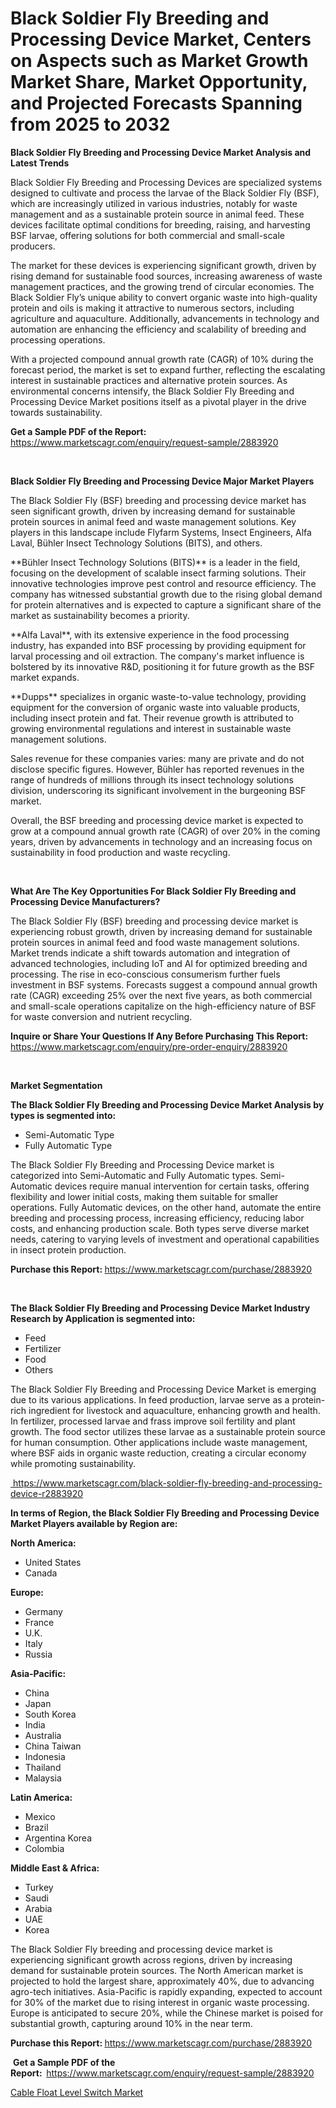 <p><h1>Black Soldier Fly Breeding and Processing Device Market, Centers on Aspects such as Market Growth Market Share, Market Opportunity, and Projected Forecasts Spanning from 2025 to 2032</h1></p><p><strong>Black Soldier Fly Breeding and Processing Device Market Analysis and Latest Trends</strong></p>
<p><p>Black Soldier Fly Breeding and Processing Devices are specialized systems designed to cultivate and process the larvae of the Black Soldier Fly (BSF), which are increasingly utilized in various industries, notably for waste management and as a sustainable protein source in animal feed. These devices facilitate optimal conditions for breeding, raising, and harvesting BSF larvae, offering solutions for both commercial and small-scale producers.</p><p>The market for these devices is experiencing significant growth, driven by rising demand for sustainable food sources, increasing awareness of waste management practices, and the growing trend of circular economies. The Black Soldier Fly’s unique ability to convert organic waste into high-quality protein and oils is making it attractive to numerous sectors, including agriculture and aquaculture. Additionally, advancements in technology and automation are enhancing the efficiency and scalability of breeding and processing operations.</p><p>With a projected compound annual growth rate (CAGR) of 10% during the forecast period, the market is set to expand further, reflecting the escalating interest in sustainable practices and alternative protein sources. As environmental concerns intensify, the Black Soldier Fly Breeding and Processing Device Market positions itself as a pivotal player in the drive towards sustainability.</p></p>
<p><strong>Get a Sample PDF of the Report:&nbsp;</strong> <a href="https://www.marketscagr.com/enquiry/request-sample/2883920?utm_campaign=2653&utm_medium=2&utm_source=Github&utm_content=ia&utm_term=13032025&utm_id=black-soldier-fly-breeding-and-processing-device">https://www.marketscagr.com/enquiry/request-sample/2883920</a></p>
<p>&nbsp;</p>
<p><strong>Black Soldier Fly Breeding and Processing Device Major Market Players</strong></p>
<p><p>The Black Soldier Fly (BSF) breeding and processing device market has seen significant growth, driven by increasing demand for sustainable protein sources in animal feed and waste management solutions. Key players in this landscape include Flyfarm Systems, Insect Engineers, Alfa Laval, Bühler Insect Technology Solutions (BITS), and others.</p><p>**Bühler Insect Technology Solutions (BITS)** is a leader in the field, focusing on the development of scalable insect farming solutions. Their innovative technologies improve pest control and resource efficiency. The company has witnessed substantial growth due to the rising global demand for protein alternatives and is expected to capture a significant share of the market as sustainability becomes a priority.</p><p>**Alfa Laval**, with its extensive experience in the food processing industry, has expanded into BSF processing by providing equipment for larval processing and oil extraction. The company's market influence is bolstered by its innovative R&D, positioning it for future growth as the BSF market expands.</p><p>**Dupps** specializes in organic waste-to-value technology, providing equipment for the conversion of organic waste into valuable products, including insect protein and fat. Their revenue growth is attributed to growing environmental regulations and interest in sustainable waste management solutions.</p><p>Sales revenue for these companies varies: many are private and do not disclose specific figures. However, Bühler has reported revenues in the range of hundreds of millions through its insect technology solutions division, underscoring its significant involvement in the burgeoning BSF market.</p><p>Overall, the BSF breeding and processing device market is expected to grow at a compound annual growth rate (CAGR) of over 20% in the coming years, driven by advancements in technology and an increasing focus on sustainability in food production and waste recycling.</p></p>
<p>&nbsp;</p>
<p><strong>What Are The Key Opportunities For Black Soldier Fly Breeding and Processing Device Manufacturers?</strong></p>
<p><p>The Black Soldier Fly (BSF) breeding and processing device market is experiencing robust growth, driven by increasing demand for sustainable protein sources in animal feed and food waste management solutions. Market trends indicate a shift towards automation and integration of advanced technologies, including IoT and AI for optimized breeding and processing. The rise in eco-conscious consumerism further fuels investment in BSF systems. Forecasts suggest a compound annual growth rate (CAGR) exceeding 25% over the next five years, as both commercial and small-scale operations capitalize on the high-efficiency nature of BSF for waste conversion and nutrient recycling.</p></p>
<p><strong>Inquire or Share Your Questions If Any Before Purchasing This Report:</strong> <a href="https://www.marketscagr.com/enquiry/pre-order-enquiry/2883920?utm_campaign=2653&utm_medium=2&utm_source=Github&utm_content=ia&utm_term=13032025&utm_id=black-soldier-fly-breeding-and-processing-device">https://www.marketscagr.com/enquiry/pre-order-enquiry/2883920</a></p>
<p>&nbsp;</p>
<p><strong>Market Segmentation</strong></p>
<p><strong>The Black Soldier Fly Breeding and Processing Device Market Analysis by types is segmented into:</strong></p>
<p><ul><li>Semi-Automatic Type</li><li>Fully Automatic Type</li></ul></p>
<p><p>The Black Soldier Fly Breeding and Processing Device market is categorized into Semi-Automatic and Fully Automatic types. Semi-Automatic devices require manual intervention for certain tasks, offering flexibility and lower initial costs, making them suitable for smaller operations. Fully Automatic devices, on the other hand, automate the entire breeding and processing process, increasing efficiency, reducing labor costs, and enhancing production scale. Both types serve diverse market needs, catering to varying levels of investment and operational capabilities in insect protein production.</p></p>
<p><strong>Purchase this Report:&nbsp;</strong><a href="https://www.marketscagr.com/purchase/2883920?utm_campaign=2653&utm_medium=2&utm_source=Github&utm_content=ia&utm_term=13032025&utm_id=black-soldier-fly-breeding-and-processing-device">https://www.marketscagr.com/purchase/2883920</a></p>
<p>&nbsp;</p>
<p><strong>The Black Soldier Fly Breeding and Processing Device Market Industry Research by Application is segmented into:</strong></p>
<p><ul><li>Feed</li><li>Fertilizer</li><li>Food</li><li>Others</li></ul></p>
<p><p>The Black Soldier Fly Breeding and Processing Device Market is emerging due to its various applications. In feed production, larvae serve as a protein-rich ingredient for livestock and aquaculture, enhancing growth and health. In fertilizer, processed larvae and frass improve soil fertility and plant growth. The food sector utilizes these larvae as a sustainable protein source for human consumption. Other applications include waste management, where BSF aids in organic waste reduction, creating a circular economy while promoting sustainability.</p></p>
<p><a href="https://www.marketscagr.com/black-soldier-fly-breeding-and-processing-device-r2883920?utm_campaign=2653&utm_medium=2&utm_source=Github&utm_content=ia&utm_term=13032025&utm_id=black-soldier-fly-breeding-and-processing-device">&nbsp;https://www.marketscagr.com/black-soldier-fly-breeding-and-processing-device-r2883920</a></p>
<p><strong>In terms of Region, the Black Soldier Fly Breeding and Processing Device Market Players available by Region are:</strong></p>
<p>
    <p> <strong> North America: </strong>
        <ul>
            <li>United States</li>
            <li>Canada</li>
        </ul>
        </p> 
    <p> <strong> Europe: </strong>
        <ul>
            <li>Germany</li>
            <li>France</li>
            <li>U.K.</li>
            <li>Italy</li>
            <li>Russia</li>
        </ul>
        </p> 
    <p> <strong> Asia-Pacific: </strong>
        <ul>
            <li>China</li>
            <li>Japan</li>
            <li>South Korea</li>
            <li>India</li>
            <li>Australia</li>
            <li>China Taiwan</li>
            <li>Indonesia</li>
            <li>Thailand</li>
            <li>Malaysia</li>
        </ul>
        </p> 
    <p> <strong> Latin America: </strong>
        <ul>
            <li>Mexico</li>
            <li>Brazil</li>
            <li>Argentina Korea</li>
            <li>Colombia</li>
        </ul>
        </p> 
    <p> <strong> Middle East & Africa: </strong>
        <ul>
            <li>Turkey</li>
            <li>Saudi</li>
            <li>Arabia</li>
            <li>UAE</li>
            <li>Korea</li>
        </ul>
    </p>
    </p>
<p><p>The Black Soldier Fly breeding and processing device market is experiencing significant growth across regions, driven by increasing demand for sustainable protein sources. The North American market is projected to hold the largest share, approximately 40%, due to advancing agro-tech initiatives. Asia-Pacific is rapidly expanding, expected to account for 30% of the market due to rising interest in organic waste processing. Europe is anticipated to secure 20%, while the Chinese market is poised for substantial growth, capturing around 10% in the near term.</p></p>
<p><strong>Purchase this Report: </strong><a href="https://www.marketscagr.com/purchase/2883920?utm_campaign=2653&utm_medium=2&utm_source=Github&utm_content=ia&utm_term=13032025&utm_id=black-soldier-fly-breeding-and-processing-device">https://www.marketscagr.com/purchase/2883920</a></p>
<p>&nbsp;<strong>Get a Sample PDF of the Report:&nbsp;&nbsp;</strong><a href="https://www.marketscagr.com/enquiry/request-sample/2883920?utm_campaign=2653&utm_medium=2&utm_source=Github&utm_content=ia&utm_term=13032025&utm_id=black-soldier-fly-breeding-and-processing-device">https://www.marketscagr.com/enquiry/request-sample/2883920</a></p>
<p><strong></strong></p>
<p><p><a href="https://github.com/toldenargelia86/Market-Research-Report-List-1/blob/main/cable-float-level-switch-market.md?utm_campaign=2653&utm_medium=2&utm_source=Github&utm_content=ia&utm_term=13032025&utm_id=black-soldier-fly-breeding-and-processing-device">Cable Float Level Switch Market</a></p></p>